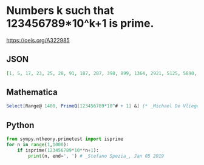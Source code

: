 # Numbers k such that 123456789\*10^k\+1 is prime\.
https://oeis.org/A322985
## JSON
```JSON
[1, 5, 17, 23, 25, 28, 91, 187, 287, 398, 899, 1364, 2921, 5125, 5890, 8780, 14881, 35689, 46669, 71861, 111710]
```
## Mathematica
```Mathematica
Select[Range@ 1400, PrimeQ[123456789*10^# + 1] &] (* _Michael De Vlieger_, Jan 04 2019 *)
```
## Python
```Python
from sympy.ntheory.primetest import isprime
for n in range(1,1000):
    if isprime(123456789*10**n+1):
        print(n, end=', ') # _Stefano Spezia_, Jan 05 2019
```
